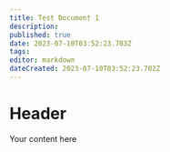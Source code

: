 ```yaml
---
title: Test Document 1
description: 
published: true
date: 2023-07-10T03:52:23.703Z
tags: 
editor: markdown
dateCreated: 2023-07-10T03:52:23.702Z
---
```


# Header
Your content here